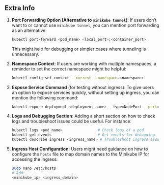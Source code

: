 ## Extra Info

1. **Port Forwarding Option (Alternative to `minikube tunnel`)**:
   If users don’t want to or cannot use `minikube tunnel`, you can mention port forwarding as an alternative:
   ```bash
   kubectl port-forward <pod_name> <local_port>:<container_port>
   ```
   This might help for debugging or simpler cases where tunneling is unnecessary.

2. **Namespace Context**:
   If users are working with multiple namespaces, a reminder to set the correct namespace might be helpful:
   ```bash
   kubectl config set-context --current --namespace=<namespace>
   ```

3. **Expose Service Command** (for testing without ingress):
   To give users an option to expose services quickly, without setting up ingress, you can mention the following command:
   ```bash
   kubectl expose deployment <deployment_name> --type=NodePort --port=<port>
   ```

4. **Logs and Debugging Section**:
   Adding a short section on how to check logs and troubleshoot issues could be useful. For instance:
   ```bash
   kubectl logs <pod_name>                # Check logs of a pod
   kubectl get events                     # Get events for debugging
   kubectl describe ingress <ingress_name> # Troubleshoot ingress issues
   ```

5. **Ingress Host Configuration**:
   Users might need guidance on how to configure the `hosts` file to map domain names to the Minikube IP for accessing the Ingress:
   ```bash
   sudo nano /etc/hosts
   # Add:
   <minikube_ip> <ingress_domain>
   ```